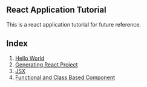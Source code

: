 ## React Application  Tutorial

This is a react application tutorial for future reference.

## Index

1. [Hello World](docs/HelloWorld.md)
2. [Generating React Project](docs/GeneratingReactProject.md)
3. [JSX](docs/BUildingContentWithJSX.md)
4. [Functional and Class Based Component](docs/FunctionalAndClassBasedComponent.md)
